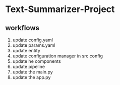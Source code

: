 # Text-Summarizer-Project

## workflows

1. update config.yaml
2. update params.yaml
3. update entity
4. update configuration manager in src config
5. update he components
6. update pipeline
7. update the main.py
8. update the app.py